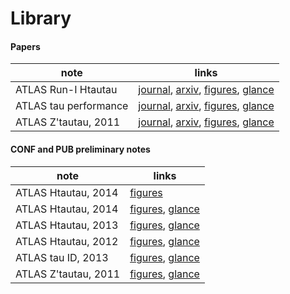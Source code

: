# Library

#### Papers

| note                  | links |
| --------------------- | ----- |
| ATLAS Run-I Htautau   | [journal](http://dx.doi.org/10.1007/JHEP04(2015)117),        [arxiv](http://arxiv.org/abs/1501.04943), [figures](http://atlas.web.cern.ch/Atlas/GROUPS/PHYSICS/PAPERS/HIGG-2013-32/), [glance](https://atglance.web.cern.ch/atglance/analysis/detailAnalysis.php?readonly=true&id=4782) |
| ATLAS tau performance | [journal](), [arxiv](http://arxiv.org/abs/1412.7086), [figures](http://atlas.web.cern.ch/Atlas/GROUPS/PHYSICS/PAPERS/PERF-2013-06/), [glance](https://atglance.web.cern.ch/atglance/analysis/detailAnalysis.php?readonly=true&id=4632) |
| ATLAS Z'tautau, 2011  | [journal](http://dx.doi.org/10.1016/j.physletb.2013.01.040), [arxiv](http://arxiv.org/abs/1210.6604),  [figures](http://atlas.web.cern.ch/Atlas/GROUPS/PHYSICS/PAPERS/EXOT-2012-03/), [glance](https://atglance.web.cern.ch/atglance/analysis/detailAnalysis.php?readonly=true&id=1923) |

#### CONF and PUB preliminary notes

| note                 | links |
| -------------------- | ----- |
| ATLAS Htautau, 2014  | [figures](https://atlas.web.cern.ch/Atlas/GROUPS/PHYSICS/PUBNOTES/ATL-PHYS-PUB-2014-018/)
| ATLAS Htautau, 2014  | [figures](https://atlas.web.cern.ch/Atlas/GROUPS/PHYSICS/CONFNOTES/ATLAS-CONF-2014-061/), [glance](https://atglance.web.cern.ch/atglance/confnote/detailAnalysis.php?readonly=true&id=6928) | 
| ATLAS Htautau, 2013  | [figures](https://atlas.web.cern.ch/Atlas/GROUPS/PHYSICS/CONFNOTES/ATLAS-CONF-2013-108/), [glance](https://atglance.web.cern.ch/atglance/confnote/detailAnalysis.php?readonly=true&id=5285) | 
| ATLAS Htautau, 2012  | [figures](https://atlas.web.cern.ch/Atlas/GROUPS/PHYSICS/CONFNOTES/ATLAS-CONF-2012-160/), [glance](https://atglance.web.cern.ch/atglance/confnote/detailAnalysis.php?readonly=true&id=3585) | 
| ATLAS tau ID, 2013   | [figures](https://atlas.web.cern.ch/Atlas/GROUPS/PHYSICS/CONFNOTES/ATLAS-CONF-2013-064/), [glance](https://atglance.web.cern.ch/atglance/confnote/detailAnalysis.php?readonly=true&id=4946) | 
| ATLAS Z'tautau, 2011 | [figures](https://atlas.web.cern.ch/Atlas/GROUPS/PHYSICS/CONFNOTES/ATLAS-CONF-2012-067/), [glance](https://atglance.web.cern.ch/atglance/confnote/detailAnalysis.php?readonly=true&id=3565) | 


